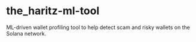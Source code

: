 # the_haritz-ml-tool
ML-driven wallet profiling tool to help detect scam and risky wallets on the Solana network.
